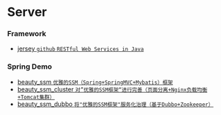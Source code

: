 # Server

### Framework
 - [jersey `github` `RESTful Web Services in Java`](https://github.com/jersey/jersey)
 
### Spring Demo
 - [beauty_ssm `优雅的SSM（Spring+SpringMVC+Mybatis）框架`](https://github.com/wosyingjun/beauty_ssm)
 - [beauty_ssm_cluster `对”优雅的SSM框架“进行完善（页面分离+Nginx负载均衡+Tomcat集群）`](https://github.com/wosyingjun/beauty_ssm_cluster)
 - [beauty_ssm_dubbo `将"优雅的SSM框架"服务化治理（基于Dubbo+Zookeeper）`](https://github.com/wosyingjun/beauty_ssm_dubbo)
